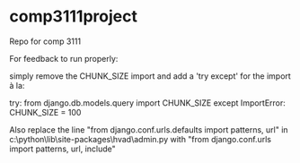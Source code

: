 comp3111project
===============
Repo for comp 3111

For feedback to run properly:

simply remove the CHUNK_SIZE import and add a 'try except' for the import à la:

try:
    from django.db.models.query import CHUNK_SIZE
except ImportError:
    CHUNK_SIZE = 100
    
    
Also replace the line "from django.conf.urls.defaults import patterns, url" in c:\python\lib\site-packages\hvad\admin.py with "from django.conf.urls import patterns, url, include"
